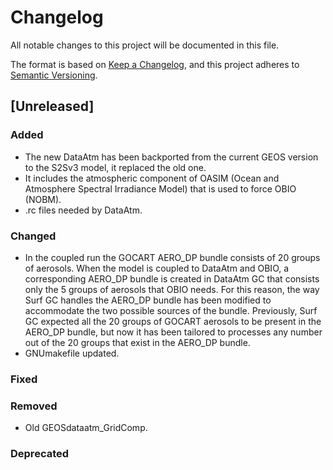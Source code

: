 # Changelog

All notable changes to this project will be documented in this file.

The format is based on [Keep a Changelog](https://keepachangelog.com/en/1.0.0/),
and this project adheres to [Semantic Versioning](https://semver.org/spec/v2.0.0.html).

## [Unreleased]

### Added
- The new DataAtm has been backported from the current GEOS version to the S2Sv3 model, it replaced the old one.
- It includes the atmospheric component of OASIM (Ocean and Atmosphere Spectral Irradiance Model) that is used to force OBIO (NOBM).
- .rc files needed by DataAtm. 
### Changed
- In the coupled run the GOCART AERO_DP bundle consists of 20 groups of aerosols. When the model is coupled to DataAtm and OBIO, a corresponding AERO_DP bundle is created in DataAtm GC that consists only the 5 groups of aerosols that OBIO needs. For this reason, the way Surf GC handles the AERO_DP bundle has been modified to accommodate the two possible sources of the bundle. Previously, Surf GC expected all the 20 groups of GOCART aerosols to be present in the AERO_DP bundle, but now it has been tailored to processes any number out of the 20 groups that exist in the AERO_DP bundle.
- GNUmakefile updated.
### Fixed

### Removed
- Old GEOSdataatm_GridComp.
### Deprecated

